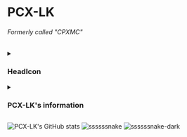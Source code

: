 # PCX-LK
###### Formerly called "CPXMC"
<details><summary>

### HeadIcon

</summary>
  <details><summary>Notice</summary>
    
  #### 可以基于本图标借鉴或学习，未经授权不可将原图标用于其他用途（[这里](https://github.com/PCX-LK/PCX-LK/tree/main/HeadIcons)提供.xcf源文件）
  #### You can learn from or learn from this icon, and the original icon cannot be used for other purposes without authorization (the .xcf source file is provided [here](https://github.com/PCX-LK/PCX-LK/tree/main/HeadIcons))
    
  </details>

![head image](/HeadIcons/V1.2/PCX-LK-v1.2-OVER.png)

</details>
<details><summary>

### PCX-LK's information

</summary>

![Top Langs](https://github-readme-stats.vercel.app/api/top-langs/?username=PCX-LK&theme=algolia)

A student

Linux loyal users (really rarely use Windows)

Like computer technology，microcontroller development (such as Arduino, ESP32)
  
But not proficient in any programming language
- Games
   - OpenSource
      - [Mindsutry](https://github.com/Anuken/Mindustry)
      - [Minetest](https://github.com/Minetest/Minetest)
      - [OSU!Lazer](https://github.com/ppy/osu)
   - Free non-commercial games
      - Phigros
      - Malody
   - Business game (paid)
      - [Minecraft](https://minecraft.net)
      - [Terraria](https://terraria.org)
      - RhythmDoctor
      - A Dance Of Ice And Fire
      - Cytus2
      - Garry's Mod
  
</details>

![PCX-LK's GitHub stats](https://github-readme-stats.vercel.app/api?username=PCX-LK&show_icons=true&theme=algolia)
![ssssssnake](../output/github-contribution-grid-snake.svg#gh-light-mode-only)
![ssssssnake-dark](../output/github-contribution-grid-snake-dark.svg#gh-dark-mode-only)
